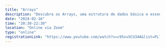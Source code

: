 ```yaml
---
title: "Arrays"
description: "Descubra os Arrays, uma estrutura de dados básica e essencial. Aprenda seus conceitos, operações e como utilizá-los para resolver problemas de forma eficiente no universo da computação!"
date: "2024-02-16"
time: "20:30-22:30"
location: "Online via Zoom"
type: "online"
registrationLink: "https://www.youtube.com/watch?v=c95xvXCU34A&list=PLl10TyPY67Jgbh4QdRlRKr-7PjB9i5hWg"
---
```

